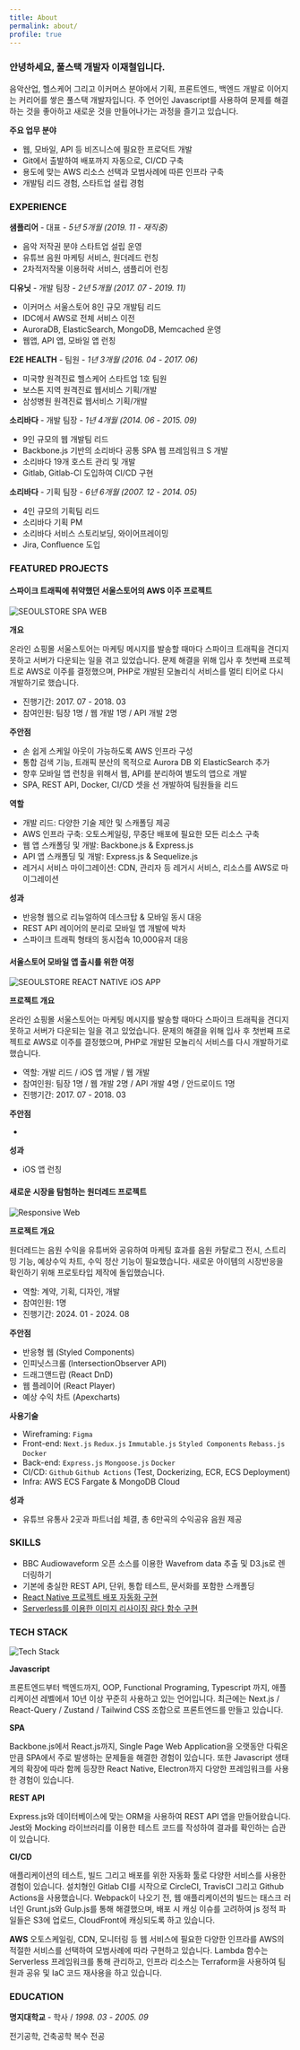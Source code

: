 ```yaml
---
title: About
permalink: about/
profile: true
---
```


### 안녕하세요, 풀스택 개발자 이재철입니다.

음악산업, 헬스케어 그리고 이커머스 분야에서 기획, 프론트엔드, 백엔드 개발로 이어지는 커리어를 쌓은 풀스택 개발자입니다. 주 언어인 Javascript를 사용하여 문제를 해결하는 것을 좋아하고 새로운 것을 만들어나가는 과정을 즐기고 있습니다. 

**주요 업무 분야**

* 웹, 모바일, API 등 비즈니스에 필요한 프로덕트 개발
* Git에서 출발하여 배포까지 자동으로, CI/CD 구축
* 용도에 맞는 AWS 리소스 선택과 모범사례에 따른 인프라 구축
* 개발팀 리드 경험, 스타트업 설립 경험

### EXPERIENCE

**샘플리어** - 대표 - _5년 5개월 (2019. 11 - 재직중)_

* 음악 저작권 분야 스타트업 설립 운영
* 유튜브 음원 마케팅 서비스, 원더레드 런칭
* 2차적저작물 이용허락 서비스, 샘플리어 런칭

**디유닛** - 개발 팀장 - _2년 5개월 (2017. 07 - 2019. 11)_

* 이커머스 서울스토어 8인 규모 개발팀 리드
* IDC에서 AWS로 전체 서비스 이전
* AuroraDB, ElasticSearch, MongoDB, Memcached 운영
* 웹앱, API 앱, 모바일 앱 런칭

**E2E HEALTH** - 팀원 - _1년 3개월 (2016. 04 - 2017. 06)_

* 미국향 원격진료 헬스케어 스타트업 1호 팀원
* 보스톤 지역 원격진료 웹서비스 기획/개발
* 삼성병원 원격진료 웹서비스 기획/개발

**소리바다** - 개발 팀장 - _1년 4개월 (2014. 06 - 2015. 09)_

* 9인 규모의 웹 개발팀 리드
* Backbone.js 기반의 소리바다 공통 SPA 웹 프레임워크 S 개발
* 소리바다 19개 호스트 관리 및 개발
* Gitlab, Gitlab-CI 도입하여 CI/CD 구현

**소리바다** - 기획 팀장 - _6년 6개월 (2007. 12 - 2014. 05)_

* 4인 규모의 기획팀 리드
* 소리바다 기획 PM
* 소리바다 서비스 스토리보딩, 와이어프레이밍
* Jira, Confluence 도입

### FEATURED PROJECTS

#### 스파이크 트래픽에 취약했던 서울스토어의 AWS 이주 프로젝트

![SEOULSTORE SPA WEB](/assets/images/2025/2025-03-28-seoulstore-web.jpg)

**개요**

온라인 쇼핑몰 서울스토어는 마케팅 메시지를 발송할 때마다 스파이크 트래픽을 견디지 못하고 서버가 다운되는 일을 겪고 있었습니다. 문제 해결을 위해 입사 후 첫번째 프로젝트로 AWS로 이주를 결정했으며, PHP로 개발된 모놀리식 서비스를 멀티 티어로 다시 개발하기로 했습니다. 

* 진행기간: 2017. 07 - 2018. 03
* 참여인원: 팀장 1명 / 웹 개발 1명 / API 개발 2명

**주안점**

* 손 쉽게 스케일 아웃이 가능하도록 AWS 인프라 구성
* 통합 검색 기능, 트래픽 분산의 목적으로 Aurora DB 외 ElasticSearch 추가
* 향후 모바일 앱 런칭을 위해서 웹, API를 분리하여 별도의 앱으로 개발
* SPA, REST API, Docker, CI/CD 셋을 선 개발하여 팀원들을 리드

**역할**

* 개발 리드: 다양한 기술 제안 및 스캐폴딩 제공
* AWS 인프라 구축: 오토스케일링, 무중단 배포에 필요한 모든 리소스 구축
* 웹 앱 스캐폴딩 및 개발: Backbone.js & Express.js
* API 앱 스캐폴딩 및 개발: Express.js & Sequelize.js
* 레거시 서비스 마이그레이션: CDN, 관리자 등 레거시 서비스, 리소스를 AWS로 마이그레이션

**성과**

* 반응형 웹으로 리뉴얼하여 데스크탑 & 모바일 동시 대응
* REST API 레이어의 분리로 모바일 앱 개발에 박차
* 스파이크 트래픽 형태의 동시접속 10,000유저 대응

#### 서울스토어 모바일 앱 출시를 위한 여정

![SEOULSTORE REACT NATIVE iOS APP](/assets/images/2025/2025-03-28-seoulstore-ios.jpg)

**프로젝트 개요**

온라인 쇼핑몰 서울스토어는 마케팅 메시지를 발송할 때마다 스파이크 트래픽을 견디지 못하고 서버가 다운되는 일을 겪고 있었습니다. 문제의 해결을 위해 입사 후 첫번째 프로젝트로 AWS로 이주를 결정했으며, PHP로 개발된 모놀리식 서비스를 다시 개발하기로 했습니다. 

* 역할: 개발 리드 / iOS 앱 개발 / 웹 개발
* 참여인원: 팀장 1명 / 웹 개발 2명 / API 개발 4명 / 안드로이드 1명
* 진행기간: 2017. 07 - 2018. 03

**주안점**

* 

**성과**

* iOS 앱 런칭

#### 새로운 시장을 탐험하는 원더레드 프로젝트

![Responsive Web](/assets/images/2025/2025-03-28-wonder-red.png)

**프로젝트 개요**

원더레드는 음원 수익을 유튜버와 공유하여 마케팅 효과를 음원 카탈로그 전시, 스트리밍 기능, 예상수익 차트, 수익 정산 기능이 필요했습니다. 새로운 아이템의 시장반응을 확인하기 위해 프로토타입 제작에 돌입했습니다.

* 역할: 계약, 기획, 디자인, 개발
* 참여인원: 1명
* 진행기간: 2024. 01 - 2024. 08

**주안점**

* 반응형 웹 (Styled Components)
* 인피닛스크롤 (IntersectionObserver API)
* 드래그앤드랍 (React DnD)
* 웹 플레이어 (React Player)
* 예상 수익 차트 (Apexcharts)

**사용기술**

* Wireframing: `Figma`
* Front-end: `Next.js` `Redux.js` `Immutable.js` `Styled Components` `Rebass.js` `Docker`
* Back-end: `Express.js` `Mongoose.js` `Docker`
* CI/CD: `Github` `Github Actions` (Test, Dockerizing, ECR, ECS Deployment)
* Infra: AWS ECS Fargate & MongoDB Cloud

**성과**

* 유튜브 유통사 2곳과 파트너쉽 체결, 총 6만곡의 수익공유 음원 제공

### SKILLS

* BBC Audiowaveform 오픈 소스를 이용한 Wavefrom data 추출 및 D3.js로 렌더링하기
* 기본에 충실한 REST API, 단위, 통합 테스트, 문서화를 포함한 스캐폴딩
* [React Native 프로젝트 배포 자동화 구현](https://afrobambacar.github.io/2019/01/react-native-ci-cd-with-travis-ci-and-fastlane.html)
* [Serverless를 이용한 이미지 리사이징 람다 함수 구현](https://afrobambacar.github.io/2018/12/image-resizing-with-lambda-edge.html)

### TECH STACK

![Tech Stack](/assets/images/2025/2025-03-28-1-22-32-PM.png)

**Javascript**

프론트엔드부터 백엔드까지, OOP, Functional Programing, Typescript 까지, 애플리케이션 레벨에서 10년 이상 꾸준히 사용하고 있는 언어입니다. 최근에는 Next.js / React-Query / Zustand / Tailwind CSS 조합으로 프론트엔드를 만들고 있습니다.

**SPA**

Backbone.js에서 React.js까지, Single Page Web Application을 오랫동안 다뤄온 만큼 SPA에서 주로 발생하는 문제들을 해결한 경험이 있습니다. 또한 Javascript 생태계의 확장에 따라 함께 등장한 React Native, Electron까지 다양한 프레임워크를 사용한 경험이 있습니다.

**REST API**

Express.js와 데이터베이스에 맞는 ORM을 사용하여 REST API 앱을 만들어왔습니다. Jest와 Mocking 라이브러리를 이용한 테스트 코드를 작성하여 결과를 확인하는 습관이 있습니다. 

**CI/CD**

애플리케이션의 테스트, 빌드 그리고 배포를 위한 자동화 툴로 다양한 서비스를 사용한 경험이 있습니다. 설치형인 Gitlab CI를 시작으로 CircleCI, TravisCI 그리고 Github Actions을 사용했습니다. Webpack이 나오기 전, 웹 애플리케이션의 빌드는 태스크 러너인 Grunt.js와 Gulp.js를 통해 해결했으며, 배포 시 캐싱 이슈를 고려하여 js 정적 파일들은 S3에 업로드, CloudFront에 캐싱되도록 하고 있습니다.

**AWS**
오토스케일링, CDN, 모니터링 등 웹 서비스에 필요한 다양한 인프라를 AWS의 적절한 서비스를 선택하여 모범사례에 따라 구현하고 있습니다. Lambda 함수는 Serverless 프레임워크를 통해 관리하고, 인프라 리소스는 Terraform을 사용하여 팀원과 공유 및 IaC 코드 재사용을 하고 있습니다.

### EDUCATION

**명지대학교** - 학사 / _1998. 03 - 2005. 09_

전기공학, 건축공학 복수 전공

